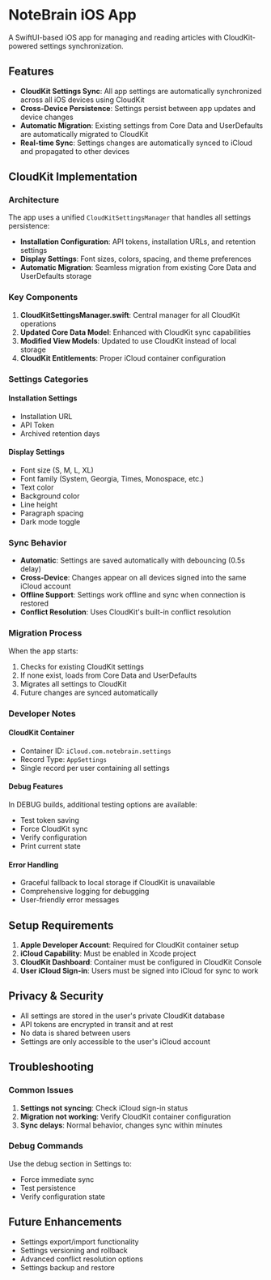 # NoteBrain iOS App

A SwiftUI-based iOS app for managing and reading articles with CloudKit-powered settings synchronization.

## Features

- **CloudKit Settings Sync**: All app settings are automatically synchronized across all iOS devices using CloudKit
- **Cross-Device Persistence**: Settings persist between app updates and device changes
- **Automatic Migration**: Existing settings from Core Data and UserDefaults are automatically migrated to CloudKit
- **Real-time Sync**: Settings changes are automatically synced to iCloud and propagated to other devices

## CloudKit Implementation

### Architecture

The app uses a unified `CloudKitSettingsManager` that handles all settings persistence:

- **Installation Configuration**: API tokens, installation URLs, and retention settings
- **Display Settings**: Font sizes, colors, spacing, and theme preferences
- **Automatic Migration**: Seamless migration from existing Core Data and UserDefaults storage

### Key Components

1. **CloudKitSettingsManager.swift**: Central manager for all CloudKit operations
2. **Updated Core Data Model**: Enhanced with CloudKit sync capabilities
3. **Modified View Models**: Updated to use CloudKit instead of local storage
4. **CloudKit Entitlements**: Proper iCloud container configuration

### Settings Categories

#### Installation Settings
- Installation URL
- API Token
- Archived retention days

#### Display Settings
- Font size (S, M, L, XL)
- Font family (System, Georgia, Times, Monospace, etc.)
- Text color
- Background color
- Line height
- Paragraph spacing
- Dark mode toggle

### Sync Behavior

- **Automatic**: Settings are saved automatically with debouncing (0.5s delay)
- **Cross-Device**: Changes appear on all devices signed into the same iCloud account
- **Offline Support**: Settings work offline and sync when connection is restored
- **Conflict Resolution**: Uses CloudKit's built-in conflict resolution

### Migration Process

When the app starts:

1. Checks for existing CloudKit settings
2. If none exist, loads from Core Data and UserDefaults
3. Migrates all settings to CloudKit
4. Future changes are synced automatically

### Developer Notes

#### CloudKit Container
- Container ID: `iCloud.com.notebrain.settings`
- Record Type: `AppSettings`
- Single record per user containing all settings

#### Debug Features
In DEBUG builds, additional testing options are available:
- Test token saving
- Force CloudKit sync
- Verify configuration
- Print current state

#### Error Handling
- Graceful fallback to local storage if CloudKit is unavailable
- Comprehensive logging for debugging
- User-friendly error messages

## Setup Requirements

1. **Apple Developer Account**: Required for CloudKit container setup
2. **iCloud Capability**: Must be enabled in Xcode project
3. **CloudKit Dashboard**: Container must be configured in CloudKit Console
4. **User iCloud Sign-in**: Users must be signed into iCloud for sync to work

## Privacy & Security

- All settings are stored in the user's private CloudKit database
- API tokens are encrypted in transit and at rest
- No data is shared between users
- Settings are only accessible to the user's iCloud account

## Troubleshooting

### Common Issues

1. **Settings not syncing**: Check iCloud sign-in status
2. **Migration not working**: Verify CloudKit container configuration
3. **Sync delays**: Normal behavior, changes sync within minutes

### Debug Commands

Use the debug section in Settings to:
- Force immediate sync
- Test persistence
- Verify configuration state

## Future Enhancements

- Settings export/import functionality
- Settings versioning and rollback
- Advanced conflict resolution options
- Settings backup and restore 
